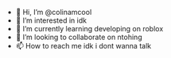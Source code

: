 - 👋 Hi, I’m @colinamcool
- 👀 I’m interested in idk
- 🌱 I’m currently learning developing on roblox
- 💞️ I’m looking to collaborate on ntohing
- 📫 How to reach me idk i dont wanna talk
  

<!---
colinamcool/colinamcool is a ✨ special ✨ repository because its `README.md` (this file) appears on your GitHub profile.
You can click the Preview link to take a look at your changes.
--->
